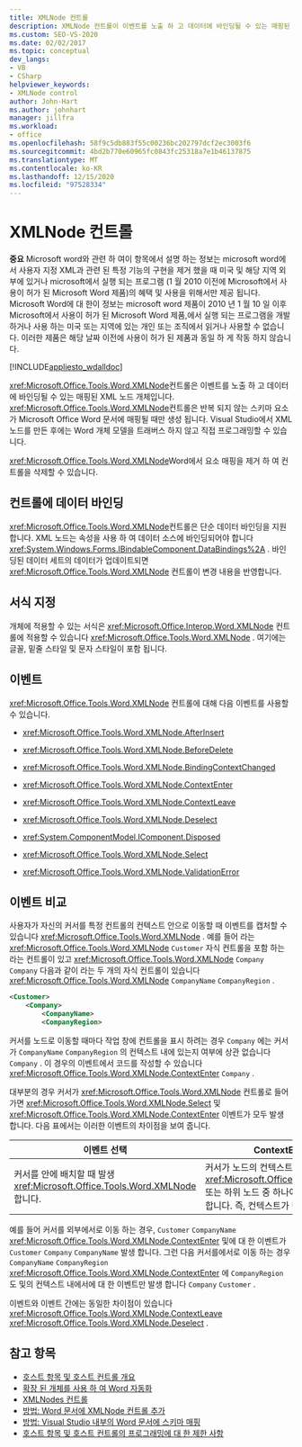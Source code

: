 ```yaml
---
title: XMLNode 컨트롤
description: XMLNode 컨트롤이 이벤트를 노출 하 고 데이터에 바인딩될 수 있는 매핑된 XML 노드 개체 임을 알아봅니다.
ms.custom: SEO-VS-2020
ms.date: 02/02/2017
ms.topic: conceptual
dev_langs:
- VB
- CSharp
helpviewer_keywords:
- XMLNode control
author: John-Hart
ms.author: johnhart
manager: jillfra
ms.workload:
- office
ms.openlocfilehash: 58f9c5db883f55c00236bc202797dcf2ec3003f6
ms.sourcegitcommit: 4bd2b770e60965fc0843fc25318a7e1b46137875
ms.translationtype: MT
ms.contentlocale: ko-KR
ms.lasthandoff: 12/15/2020
ms.locfileid: "97528334"
---
```

# <a name="xmlnode-control"></a>XMLNode 컨트롤
  **중요** Microsoft word와 관련 하 여이 항목에서 설명 하는 정보는 microsoft word에서 사용자 지정 XML과 관련 된 특정 기능의 구현을 제거 했을 때 미국 및 해당 지역 외부에 있거나 microsoft에서 실행 되는 프로그램 (1 월 2010 이전에 Microsoft에서 사용이 허가 된 Microsoft Word 제품)의 혜택 및 사용을 위해서만 제공 됩니다. Microsoft Word에 대 한이 정보는 microsoft word 제품이 2010 년 1 월 10 일 이후 Microsoft에서 사용이 허가 된 Microsoft Word 제품,에서 실행 되는 프로그램을 개발 하거나 사용 하는 미국 또는 지역에 있는 개인 또는 조직에서 읽거나 사용할 수 없습니다. 이러한 제품은 해당 날짜 이전에 사용이 허가 된 제품과 동일 하 게 작동 하지 않습니다.

 [!INCLUDE[appliesto_wdalldoc](../vsto/includes/appliesto-wdalldoc-md.md)]

 <xref:Microsoft.Office.Tools.Word.XMLNode>컨트롤은 이벤트를 노출 하 고 데이터에 바인딩될 수 있는 매핑된 XML 노드 개체입니다. <xref:Microsoft.Office.Tools.Word.XMLNode>컨트롤은 반복 되지 않는 스키마 요소가 Microsoft Office Word 문서에 매핑될 때만 생성 됩니다. Visual Studio에서 XML 노드를 만든 후에는 Word 개체 모델을 트래버스 하지 않고 직접 프로그래밍할 수 있습니다.

 <xref:Microsoft.Office.Tools.Word.XMLNode>Word에서 요소 매핑을 제거 하 여 컨트롤을 삭제할 수 있습니다.

## <a name="bind-data-to-the-control"></a>컨트롤에 데이터 바인딩
 <xref:Microsoft.Office.Tools.Word.XMLNode>컨트롤은 단순 데이터 바인딩을 지원 합니다. XML 노드는 속성을 사용 하 여 데이터 소스에 바인딩되어야 합니다 <xref:System.Windows.Forms.IBindableComponent.DataBindings%2A> . 바인딩된 데이터 세트의 데이터가 업데이트되면 <xref:Microsoft.Office.Tools.Word.XMLNode> 컨트롤이 변경 내용을 반영합니다.

## <a name="formatting"></a>서식 지정
 개체에 적용할 수 있는 서식은 <xref:Microsoft.Office.Interop.Word.XMLNode> 컨트롤에 적용할 수 있습니다 <xref:Microsoft.Office.Tools.Word.XMLNode> . 여기에는 글꼴, 밑줄 스타일 및 문자 스타일이 포함 됩니다.

## <a name="events"></a>이벤트
 <xref:Microsoft.Office.Tools.Word.XMLNode> 컨트롤에 대해 다음 이벤트를 사용할 수 있습니다.

- <xref:Microsoft.Office.Tools.Word.XMLNode.AfterInsert>

- <xref:Microsoft.Office.Tools.Word.XMLNode.BeforeDelete>

- <xref:Microsoft.Office.Tools.Word.XMLNode.BindingContextChanged>

- <xref:Microsoft.Office.Tools.Word.XMLNode.ContextEnter>

- <xref:Microsoft.Office.Tools.Word.XMLNode.ContextLeave>

- <xref:Microsoft.Office.Tools.Word.XMLNode.Deselect>

- <xref:System.ComponentModel.IComponent.Disposed>

- <xref:Microsoft.Office.Tools.Word.XMLNode.Select>

- <xref:Microsoft.Office.Tools.Word.XMLNode.ValidationError>

## <a name="compare-events"></a>이벤트 비교
 사용자가 자신의 커서를 특정 컨트롤의 컨텍스트 안으로 이동할 때 이벤트를 캡처할 수 있습니다 <xref:Microsoft.Office.Tools.Word.XMLNode> . 예를 들어 라는 <xref:Microsoft.Office.Tools.Word.XMLNode> `Customer` 자식 컨트롤을 포함 하는 라는 컨트롤이 있고 <xref:Microsoft.Office.Tools.Word.XMLNode> `Company` `Company` 다음과 같이 라는 두 개의 자식 컨트롤이 있습니다 <xref:Microsoft.Office.Tools.Word.XMLNode> `CompanyName` `CompanyRegion` .

```xml
<Customer>
    <Company>
        <CompanyName>
        <CompanyRegion>
```

 커서를 노드로 이동할 때마다 작업 창에 컨트롤을 표시 하려는 경우 `Company` 에는 커서가 `CompanyName` `CompanyRegion` 의 컨텍스트 내에 있는지 여부에 상관 없습니다 `Company` . 이 경우의 이벤트에서 코드를 작성할 수 있습니다 <xref:Microsoft.Office.Tools.Word.XMLNode.ContextEnter> `Company` .

 대부분의 경우 커서가 <xref:Microsoft.Office.Tools.Word.XMLNode> 컨트롤로 들어가면 <xref:Microsoft.Office.Tools.Word.XMLNode.Select> 및 <xref:Microsoft.Office.Tools.Word.XMLNode.ContextEnter> 이벤트가 모두 발생 합니다. 다음 표에서는 이러한 이벤트의 차이점을 보여 줍니다.

|이벤트 선택|ContextEnter 이벤트|
|------------------|------------------------|
|커서를 안에 배치할 때 발생 <xref:Microsoft.Office.Tools.Word.XMLNode> 합니다.|커서가 노드의 컨텍스트 바깥쪽 영역에서 <xref:Microsoft.Office.Tools.Word.XMLNode> 또는 하위 노드 중 하나에 배치되는 경우에 발생합니다. 즉, 컨텍스트가 변경 될 때만 발생 합니다.|

 예를 들어 커서를 외부에서로 이동 하는 경우, `Customer` `CompanyName` <xref:Microsoft.Office.Tools.Word.XMLNode.ContextEnter> 및에 대 한 이벤트가 `Customer` `Company` `CompanyName` 발생 합니다. 그런 다음 커서를에서로 이동 하는 경우 `CompanyName` `CompanyRegion` <xref:Microsoft.Office.Tools.Word.XMLNode.ContextEnter> 에 `CompanyRegion` 도 및의 컨텍스트 내에서에 대 한 이벤트만 발생 합니다 `Company` `Customer` .

 이벤트와 이벤트 간에는 동일한 차이점이 있습니다 <xref:Microsoft.Office.Tools.Word.XMLNode.ContextLeave> <xref:Microsoft.Office.Tools.Word.XMLNode.Deselect> .

## <a name="see-also"></a>참고 항목
- [호스트 항목 및 호스트 컨트롤 개요](../vsto/host-items-and-host-controls-overview.md)
- [확장 된 개체를 사용 하 여 Word 자동화](../vsto/automating-word-by-using-extended-objects.md)
- [XMLNodes 컨트롤](../vsto/xmlnodes-control.md)
- [방법: Word 문서에 XMLNode 컨트롤 추가](../vsto/how-to-add-xmlnode-controls-to-word-documents.md)
- [방법: Visual Studio 내부의 Word 문서에 스키마 매핑](../vsto/how-to-map-schemas-to-word-documents-inside-visual-studio.md)
- [호스트 항목 및 호스트 컨트롤의 프로그래밍에 대 한 제한 사항](../vsto/programmatic-limitations-of-host-items-and-host-controls.md)
